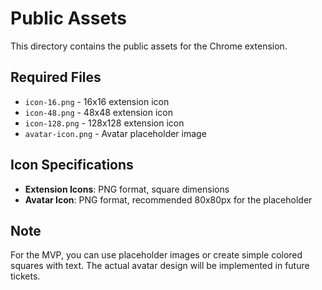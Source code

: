 # Public Assets

This directory contains the public assets for the Chrome extension.

## Required Files

- `icon-16.png` - 16x16 extension icon
- `icon-48.png` - 48x48 extension icon  
- `icon-128.png` - 128x128 extension icon
- `avatar-icon.png` - Avatar placeholder image

## Icon Specifications

- **Extension Icons**: PNG format, square dimensions
- **Avatar Icon**: PNG format, recommended 80x80px for the placeholder

## Note

For the MVP, you can use placeholder images or create simple colored squares with text.
The actual avatar design will be implemented in future tickets.
